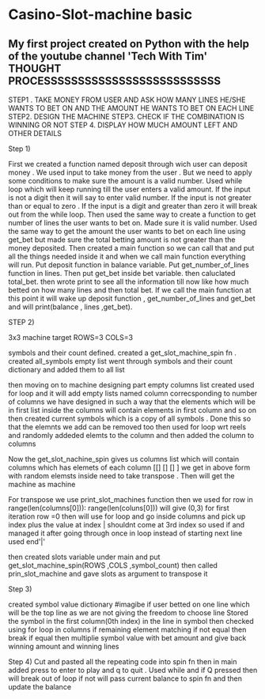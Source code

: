 # Casino-Slot-machine basic
My first project created on Python with the help of the youtube channel 'Tech With Tim'
THOUGHT PROCESSSSSSSSSSSSSSSSSSSSSSSSSS
-----------------------------------------------------------------------------
STEP1 . TAKE MONEY FROM USER AND ASK HOW MANY LINES HE/SHE WANTS TO BET ON AND THE AMOUNT HE WANTS TO BET ON EACH LINE
STEP2. DESIGN THE MACHINE
STEP3. CHECK IF THE COMBINATION IS WINNING OR NOT
STEP 4. DISPLAY HOW MUCH AMOUNT LEFT AND OTHER DETAILS


Step 1)

First we created a function named deposit through wich user can deposit money . We used input to take money from the user .
But we need to apply some conditions to make sure the amount is a valid number.
Used while loop which will keep running till the user enters a valid amount.
If the input is not a digit then it will say to enter valid number.
If the input is not greater than or equal to zero .
If the input is a digit and greater than zero it will break out from the while loop.
Then used the same way to create a function to  get number of lines the user wants to bet on. 
Made sure it is valid number.
Used the same way to get the amount the user wants to bet on each line using get_bet but made sure the total betting amount is not greater than the money deposited.
Then created a main function so we can call that and put all the things needed inside it and when we call main function everything will run.
Put deposit function in  balance variable.
Put get_number_of_lines function in lines.
Then put get_bet inside bet variable.
then caluclated total_bet.
then wrote print to see all the information till now like how much betted on how many lines and then total bet.
If we call the main function at this point it will wake up deposit function , get_number_of_lines and get_bet  and will print(balance , lines ,get_bet).


STEP 2)


3x3 machine target
ROWS=3
COLS=3

symbols and their count defined.
created a get_slot_machine_spin fn .
created all_symbols empty list
went through symbols and their count dictionary and added them to all list

then moving on to machine designing part
empty columns list created
used  for loop and it will add empty lists named column correcsponding to number of columns we have 
designed in such a way that the elements which will be in first list inside the columns will contain elements in first column and so on
then created current symbols which is a copy of all symbols . Done this so that the elemnts we add can be removed too
then used for loop wrt reels and randomly addeded elemts to the column and then added the column to columns

Now the get_slot_nachine_spin gives us columns list which will contain columns which has elemets of each column
[[] [] [] ]
we get in above form with random elemsts inside
need to take transpose . 
Then will get the machine as machine

For transpose we use print_slot_machines function
then we used
for row in range(len(columns[0])):
range(len(coluns[0])) will give (0,3)
for first iteration row =0
then will use for loop and go inside columns and pick up index plus the value at index
| shouldnt come at 3rd index 
so used if and managed it
after going through once in loop instead of starting next line used end'|'

then created slots variable under main and put get_slot_machine_spin(ROWS ,COLS ,symbol_count)
then called prin_slot_machine and gave slots as argument to transpose it


Step 3)


created symbol value dictionary
#imagibe if user betted on one line which will be the top line as we are not giving the freedom to choose line
Stored the symbol in the first column(0th index) in the line in symbol
then checked using for loop in columns if remaining element matching
if not equal then break
if equal then multiplie symbol value with bet amount and give back winning amount and winning lines

Step 4)
Cut and pasted all the repeating code into spin fn
then in main added press to enter to play and q to quit . Used while and if Q pressed then will break out of loop if not will pass current balance to spin fn and then update the balance


